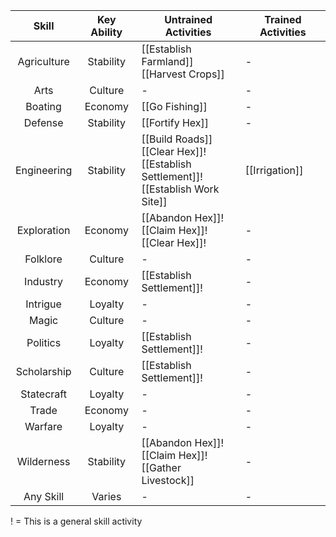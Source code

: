 |    Skill    	| Key Ability 	| Untrained Activities                                                                                                                       	| Trained Activities                                                                   	|
|:-----------:	|:-----------:	|--------------------------------------------------------------------------------------------------------------------------------------------	|--------------------------------------------------------------------------------------	|
| Agriculture 	|  Stability  	| [[Establish Farmland]]<br>[[Harvest Crops]]                                                                                                	| -                                                                                    	|
|     Arts    	|   Culture   	| -                                                                             	| -                      	|
|   Boating   	|   Economy   	| [[Go Fishing]]                                                                    	| -                                                                                    	|
|   Defense   	|  Stability  	| [[Fortify Hex]]                                                                                                       	| -                                                                                    	|
| Engineering 	|  Stability  	| [[Build Roads]]<br>[[Clear Hex]]!<br>[[Establish Settlement]]!<br>[[Establish Work Site]]                                  	| [[Irrigation]]                                     	|
| Exploration 	|   Economy   	| [[Abandon Hex]]!<br>[[Claim Hex]]!<br>[[Clear Hex]]!                                                              	| -                                                                                    	|
|   Folklore  	|   Culture   	| -                                                                                                	| -                                                                                    	|
|   Industry  	|   Economy   	| [[Establish Settlement]]!                                                                                       	| -                                                                	|
|   Intrigue  	|   Loyalty   	| -                                                                              	| - 	|
|    Magic    	|   Culture   	| -                                                                                            	| -                       	|
|   Politics  	|   Loyalty   	| [[Establish Settlement]]!                                          	| -                                                                                    	|
| Scholarship 	|   Culture   	| [[Establish Settlement]]!                                                                  	| -                                                                                    	|
|  Statecraft 	|   Loyalty   	| -                                                                                                   	| -       	|
|    Trade    	|   Economy   	| -	| -                                  	|
|   Warfare  	|  Loyalty  	| -                                          	| - 	|
| Wilderness 	| Stability 	| [[Abandon Hex]]!<br>[[Claim Hex]]!<br>[[Gather Livestock]] 	| -                     	|
|  Any Skill 	|   Varies  	| -                                                            	| -                     	|
! = This is a general skill activity